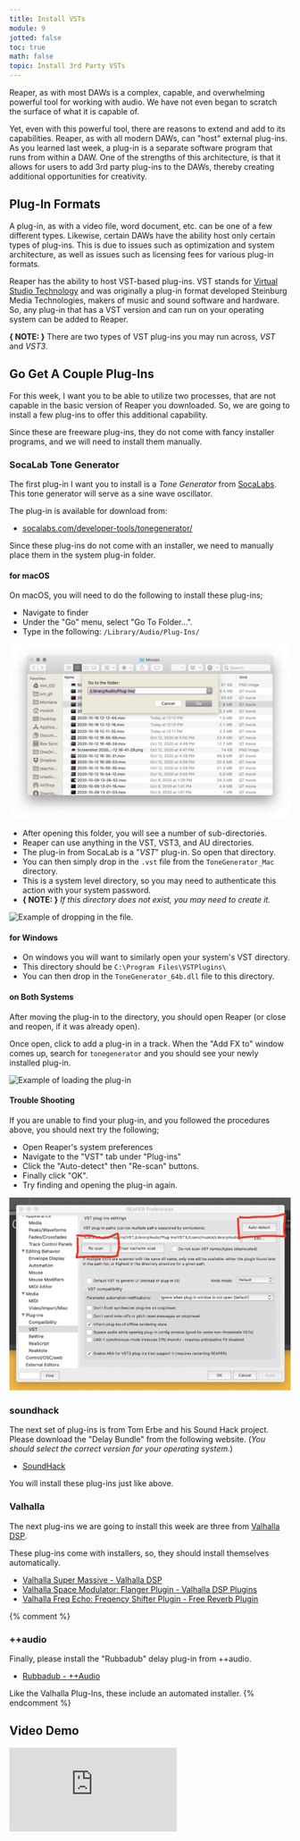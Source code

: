 ```yaml
---
title: Install VSTs
module: 9
jotted: false
toc: true
math: false
topic: Install 3rd Party VSTs
---
```


Reaper, as with most DAWs is a complex, capable, and overwhelming powerful tool for working with audio. We have not even began to scratch the surface of what it is capable of.

Yet, even with this powerful tool, there are reasons to extend and add to its capabilities. Reaper, as with all modern DAWs, can "host" external plug-ins. As you learned last week, a plug-in is a separate software program that runs from within a DAW. One of the strengths of this architecture, is that it allows for users to add 3rd party plug-ins to the DAWs, thereby creating additional opportunities for creativity.

## Plug-In Formats

A plug-in, as with a video file, word document, etc. can be one of a few different types. Likewise, certain DAWs have the ability host only certain types of plug-ins. This is due to issues such as optimization and system architecture, as well as issues such as licensing fees for various plug-in formats.

Reaper has the ability to host VST-based plug-ins. VST stands for [Virtual Studio Technology](https://en.wikipedia.org/wiki/Virtual_Studio_Technology) and was originally a plug-in format developed Steinburg Media Technologies, makers of music and sound software and hardware. So, any plug-in that has a VST version and can run on your operating system can be added to Reaper.

**{ NOTE: }** There are two types of VST plug-ins you may run across, _VST_ and _VST3_.

## Go Get A Couple Plug-Ins

For this week, I want you to be able to utilize two processes, that are not capable in the basic version of Reaper you downloaded. So, we are going to install a few plug-ins to offer this additional capability.

Since these are freeware plug-ins, they do not come with fancy installer programs, and we will need to install them manually.

### SocaLab Tone Generator

The first plug-in I want you to install is a _Tone Generator_ from [SocaLabs](https://socalabs.com). This tone generator will serve as a sine wave oscillator.

The plug-in is available for download from:

- [socalabs.com/developer-tools/tonegenerator/](https://socalabs.com/developer-tools/tonegenerator/)

Since these plug-ins do not come with an installer, we need to manually place them in the system plug-in folder.

#### for macOS

 On macOS, you will need to do the following to install these plug-ins;

- Navigate to finder
- Under the "Go" menu, select "Go To Folder...".
- Type in the following: `/Library/Audio/Plug-Ins/`

![Example of 'go to folder' on macOS](../imgs/gotofolder.png "Example of 'go to folder' on macOS")

- After opening this folder, you will see a number of sub-directories.
- Reaper can use anything in the VST, VST3, and AU directories.
- The plug-in from SocaLab is a "_VST_" plug-in. So open that directory.
- You can then simply drop in the `.vst` file from the `ToneGenerator_Mac` directory.
- This is a system level directory, so you may need to authenticate this action with your system password.
- **{ NOTE: }** _If this directory does not exist, you may need to create it._

![Example of dropping in the file. ](../imgs/macAddVST.gif "Example of dropping in the file. ")

#### for Windows

- On windows you will want to similarly open your system's VST directory.
- This directory should be `C:\Program Files\VSTPlugins\`
- You can then drop in the `ToneGenerator_64b.dll` file to this directory.

#### on Both Systems

After moving the plug-in to the directory, you should open Reaper (or close and reopen, if it was already open).

Once open, click to add a plug-in in a track. When the "Add FX to" window comes up, search for `tonegenerator` and you should see your newly installed plug-in.

![Example of loading the plug-in](../imgs/load-plugin.gif "Example of loading the plug-in")

#### Trouble Shooting

If you are unable to find your plug-in, and you followed the procedures above, you should next try the following;

- Open Reaper's system preferences
- Navigate to the "VST" tab under "Plug-ins"
- Click the "Auto-detect" then "Re-scan" buttons.
- Finally click "OK".
- Try finding and opening the plug-in again.

![VST settings tab in Reaper.](../imgs/rescan.png "VST settings tab in Reaper.")

### soundhack

The next set of plug-ins is from Tom Erbe and his Sound Hack project. Please download the "Delay Bundle" from the following website. (_You should select the correct version for your operating system._)

- [SoundHack](https://www.soundhack.com/freeware/)

You will install these plug-ins just like above.

### Valhalla

The next plug-ins we are going to install this week are three from [Valhalla DSP](https://valhalladsp.com).

These plug-ins come with installers, so, they should install themselves automatically.

- [Valhalla Super Massive - Valhalla DSP](https://valhalladsp.com/shop/reverb/valhalla-supermassive/)
- [Valhalla Space Modulator: Flanger Plugin - Valhalla DSP Plugins](https://valhalladsp.com/shop/modulation/valhalla-space-modulator/)
- [Valhalla Freq Echo: Freqency Shifter Plugin - Free Reverb Plugin](https://valhalladsp.com/shop/delay/valhalla-freq-echo/)

{% comment %}

### ++audio

Finally, please install the "Rubbadub" delay plug-in from ++audio.

- [Rubbadub - ++Audio](https://ccrma.stanford.edu/~adam/++/index.php?page=effects&effect=rubbadub)

Like the Valhalla Plug-Ins, these include an automated installer.
{% endcomment %}

## Video Demo

<div class="embed-responsive embed-responsive-16by9"><iframe class="embed-responsive-item" src="https://www.youtube.com/embed/pKbJTAg3vJA" frameborder="0" allow="accelerometer; autoplay; encrypted-media; gyroscope; picture-in-picture" allowfullscreen></iframe></div>
